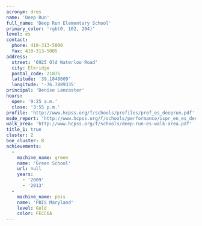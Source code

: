 ```yaml
---
acronym: dres
name: 'Deep Run'
full_name: 'Deep Run Elementary School'
primary_color: 'rgb(0, 102, 204)'
level: es
contact:
  phone: 410-313-5000
  fax: 410-313-5005
address:
  street: '6925 Old Waterloo Road'
  city: Elkridge
  postal_code: 21075
  latitude: '39.1848609'
  longitude: '-76.7889335'
principal: 'Denise Lancaster'
hours:
  open: '9:25 a.m.'
  close: '3:55 p.m.'
profile: 'http://www.hcpss.org/f/schools/profiles/prof_es_deeprun.pdf'
msde_report: 'http://www.hcpss.org/f/schools/performance/ispr_en_es_deeprun.pdf'
walk_area: 'http://www.hcpss.org/f/schools/deep-run-es-walk-area.pdf'
title_1: true
cluster: 2
boe_cluster: B
achievements:
  -
    machine_name: green
    name: 'Green School'
    url: null
    years:
      - '2009'
      - '2013'
  -
    machine_name: pbis
    name: 'PBIS Maryland'
    level: Gold
    color: FECC6A
---
```

